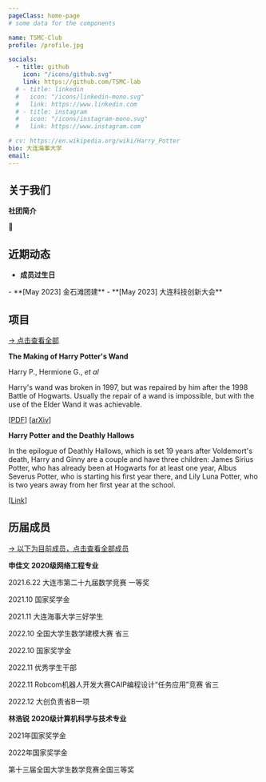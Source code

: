 ```yaml
---
pageClass: home-page
# some data for the components

name: TSMC-Club
profile: /profile.jpg

socials:
  - title: github
    icon: "/icons/github.svg"
    link: https://github.com/TSMC-lab
  # - title: linkedin
  #   icon: "/icons/linkedin-mono.svg"
  #   link: https://www.linkedin.com
  # - title: instagram
  #   icon: "/icons/instagram-mono.svg"
  #   link: https://www.instagram.com

# cv: https://en.wikipedia.org/wiki/Harry_Potter
bio: 大连海事大学
email: 
---
```

<ProfileSection :frontmatter="$page.frontmatter" />

## 关于我们

**社团简介**

<!-- I attended [Hogwarts School of Witchcraft and Wizardry](https://en.wikipedia.org/wiki/Hogwarts) to study witchcraft, supervised by **Dumbledore** and other professors. -->

 💫

## 近期动态
- **成员过生日**
  <MultiPleCard :images="'/moments/生日记录1.jpeg'" hideBorder=true>
 </MultiPleCard>
- **[May 2023] 金石滩团建** 
  <MultiPleCard :images="'/moments/金石滩.jpeg'" hideBorder=true>
 </MultiPleCard>
- **[May 2023] 大连科技创新大会**
 <MultiPleCard :images="['/moments/创新大会1.jpeg','/moments/创新大会2.jpeg']">
 </MultiPleCard>
<!-- - [July 1980] Born in Godric's Hollow, West Country, England, Great Britain -->

<!-- - **Hogwarts School of Witchcraft and Wizardry**
  Sept 1991 - 1997 -->

## 项目

[→ 点击查看全部](/projects/)

<ProjectCard image="/projects/1.png" hideBorder=true>

  **The Making of Harry Potter's Wand**

  Harry P., Hermione G., *et al*

  Harry's wand was broken in 1997, but was repaired by him after the 1998 Battle of Hogwarts. Usually the repair of a wand is impossible, but with the use of the Elder Wand it was achievable.

  [[PDF](https://www.google.com)] [[arXiv](https://arxiv.org)]

</ProjectCard>

<ProjectCard hideBorder=true>

  **Harry Potter and the Deathly Hallows**

  In the epilogue of Deathly Hallows, which is set 19 years after Voldemort's death, Harry and Ginny are a couple and have three children: James Sirius Potter, who has already been at Hogwarts for at least one year, Albus Severus Potter, who is starting his first year there, and Lily Luna Potter, who is two years away from her first year at the school.

  [[Link](https://www.google.com)]

</ProjectCard>

<!-- ## 获奖

### 竞赛

- First place in **The Hogwarts House Cup** -->

## 历届成员

[→ 以下为目前成员，点击查看全部成员](/members/)

<!-- <ProjectCard image="/projects/1.png" hideBorder=true>

  **邹思雨**
  **2017级智能科学与技术专业**

  **已保送厦门大学**

  校级数学建模二等奖

  连续三年获得国家励志奖学金
  
</ProjectCard> -->

<!-- <ProjectCard image="/projects/1.png" hideBorder=true>

  **王佳慧**
  **2017级智能科学与技术专业**

  **已保送北京理工大学优青团队**

  2020.12 2019-2020 学年国家奖学金

  2019.12 2018-2019 学年国家奖学金

  2018.11 2017-2018 学年国家奖学金

  2020.04 美国大学生数学建模竞赛 H 奖

  2019.11 全国大学生数学建模竞赛省级二等奖

  2019.06 东北三省数学建模联赛二等奖

  2019.04 美国大学生数学建模竞赛 S 奖

  2019.10 两项省级大学生创新创业项目

  2019.09 两项“互联网+”大学生创新创业大赛省级银奖

  2019.08 “创青春”辽宁青年创新创业大赛一等奖

</ProjectCard> -->
<!-- <ProjectCard image="/projects/1.png" hideBorder=true>

  **王倩**
  **2018级计算机科学与技术专业**

  **已保送天津大学**

2020年美国大学生数学建模竞赛H奖
2020年高教社杯全国大学生数学建模竞赛辽宁赛区本科生组二等奖
大连市第28届大学生数学竞赛理工类一等奖
大连海事大学第24届大学生数学竞赛非数学专业组一等奖
第十二届蓝桥杯全国软件和信息技术专业人才大赛辽宁赛区三等奖

</ProjectCard> -->

<!-- <ProjectCard image="/projects/1.png" hideBorder=true>

  **李宇龙**
  **2018级网络工程专业**

  **已保送天津大学**

  大连海事大学国家奖学金（2021）

  大连海事大学优秀学生奖学金三等奖（2020）

  大连海事大学竞赛单项奖学金国家三等奖（2020）

  大连海事大学优秀学生奖学金一等奖（2019）

  大连海事大学竞赛单项奖学金省三等奖（2019）

  2022年大学生创新创业计划国家级（2022）

  第十三届中国计算机设计大赛三等奖（2020）

  辽宁省朔日杯计算机设计竞赛二等奖（2020）

  第十届中国蓝桥杯大赛辽宁赛区三等奖（2019）

  第二十四届大连海事大学数学竞赛二等奖（2019）


</ProjectCard> -->

<!-- <ProjectCard image="/projects/1.png" hideBorder=true>

  **刘忠岩**
  **2018级智能科学与技术专业**

  **已保送南开大学**

2019.07"互联网+"大学生创新创业大赛省级二等奖

2019.07大连市“互联网+"大学生创新创业大赛银奖

2019.07大连市数学竞赛三等奖

2019.09全国大学生数学建模竞赛省级二等奖

2019.12大连海事大学智航杯一等奖

2019.12大连海事大学三好学生

2019.12大连海事大学优秀学生奖学金

2019.12 大学生创新创业训练计划国家级、校级

2020.06计算机设计大赛省级一等奖

2020.12大连海事大学情商奖学金

2020.12大连海事大学凌水奖学金

2020.12大连海事大学竞赛奖学金

2020.12大学生创新创业训练计划国家级、省级

2021.08大学生创新创业年会省级二等奖

</ProjectCard> -->

<!-- <ProjectCard image="/projects/1.png" hideBorder=true>

  **刘慧江**
  **2018级软件工程专业**

  **已保送大连理工大学**

  2019.12国家奖学金

  2020.12国家奖学金

  2020.12大学生创新创业训练计划省A级

  2020.10全国大学生数学建模竞赛辽宁赛区本科组三等奖

  2020.10蓝桥杯大赛辽宁赛区C/C++程序设计大学A组三等奖

  2020.05华为软件精英挑战赛京津东北赛区64强

  2020.12大连海事大学三好学生

  2020.05大连海事大学优秀团员

</ProjectCard> -->

<!-- <ProjectCard image="/projects/1.png" hideBorder=true>

  **汪海博**
  **2018级软件工程专业**

  **已保送大连理工大学**

  蓝桥杯辽宁省二等奖

  大连市数学竞赛一等奖

  大学生数学建模竞赛辽宁省一等奖

</ProjectCard> -->

<!-- <ProjectCard image="/projects/1.png" hideBorder=true>

  **平博文**
  **2019级智能科学与技术专业**

  **已保送北京大学**

2020年04月 中国大学生计算机设计大赛 二等奖

2020年10月 全国大学生数学建模大赛 省二等奖

2020年11月 辽宁省普通高等学校大学生交通科技大赛 省三等奖

2020年11月 辽宁省大学生物理实验竞赛 省一等奖

2020年11月 全国第五届大学生“大艺至臻”创新创意大赛 全国银奖

2020年12月 辽宁省大学生数学建模大赛 省二等奖

2020年12月 国家奖学金

2020年12月 全国大学生数学竞赛 全国三等奖

2020年12月 全国大学生物理实验大赛 全国三等奖

2021年01月 第三届交通未来大学生科创大赛 全国三等奖

2021年04月 全国大学生物流设计大赛 国家级二等奖

2021年04月 国际大学生数学建模大赛 全国三等奖

2021年06月 第十五届挑战杯辽宁省大学生课外学术科技作品竞赛 省二等奖

2021年08月 优秀大创项目特等奖

2021年09月 计算机软件著作权

2021年10月 第七届"互联网+"大学生创新创业大赛 国家级三等奖

2021年10月 全国大学生数学建模大赛 省一等奖

2021年11月 第七届"互联网+"大学生创新创业大赛 省金奖

2021年12月 全国大学生创新创业训练计划 省级结项

2021年12月 国家奖学金 2021年12月 情商奖学金

2021年12月 三好学生 2021年12月 EI会议论文

2022年02月 实用新型专利

2022年04月 SCI CCF-A期刊论文一项

2022年05月 国际大学生数学建模大赛 全国二等奖

2022年06月 全国大学生创新创业训练计划 国家级立项

2022年06月 全国大学生创新创业训练计划 国家级立项

</ProjectCard> -->

<!-- <ProjectCard image="/projects/1.png" hideBorder=true>

  **李东珉**
  **2019级智能科学与技术专业**

  **已保送中科院自动化所**

  全国三维数字化创新设计大赛 国家级一等奖 队长

  挑战杯大学生创业计划竞赛 省银奖

  全国大学生英语竞赛 国家级特等奖（全省第4名）

  美国大学生数学建模竞赛 国际二等奖

  中国好创意暨全国数字艺术设计大赛 国家级一等奖 主力队员

  全国高校数字艺术设计大赛 国家级二等奖 主力队员

  全国大学生计算机设计大赛 省三等奖 队长

  省级大创项目《视海深蓝-船舶操作模拟器》主要成员

  省级大创项目《基于置信学习的数据去噪算法》主要成员

  互联网+大学生创新创业竞赛省金奖

</ProjectCard> -->

<!-- <ProjectCard image="/projects/1.png" hideBorder=true>

  **龚仕豪**
  **2019级交通管理专业**

  **已保送同济大学**

美国大学生数学建模竞赛M奖

全国大学生交通运输科技大赛国家二等奖（2次）

全国大学生数学竞赛国家二等奖

全国大学生数学建模竞赛省级一等奖

</ProjectCard> -->

<!-- <ProjectCard image="/projects/1.png" hideBorder=true>

  **李子毅**
  **2019级网络工程专业**

  **已保送武汉大学**

2021-5 辽宁省数学建模三等奖

2020-12 全国大学生数学竞赛三等奖

2021-06 辽宁省计算机设计大赛一等奖

2020-05 辽宁省数学建模三等奖

2020 优秀学生一等奖学金

2021 优秀学生一等奖学金

2021 科技活动情商奖学金

  [[GITHUB](https://github.com/lizzy-0323)]

</ProjectCard> -->

<!-- <ProjectCard image="/projects/1.png" hideBorder=true>

  **李俊**
  **2019级计算机科学与技术专业**

  **已保送南开大学**
2020年国家励志奖学金

2022年国家励志奖学金

2021年优秀学生奖学金

三好学生，学霸寝室，十佳优良标兵文明寝室，大连海事大学四级校衔

2021年全国大学生数学建模竞赛辽宁赛区二等奖

2020年辽宁省数学建模竞赛省级三等奖

</ProjectCard> -->

<!-- <ProjectCard image="/projects/1.png" hideBorder=true>

  **尚修为**
  **2019级计算机科学与技术专业**

  **已保送中国科学技术大学**

2021-2022学年国家奖学金
2020-2021学年国家奖学金
2021-2022学年大连海事大学校长奖学金
2019-2020学年大连海事大学优秀学生一等奖学金
2019-2020学年大连海事大学情商一等奖学金
2021-2022学年大连海事大学情商一等奖学金
2020-2021学年大连海事大学情商三等奖学金
IEEE国际会议PAAP 2022 杰出论文奖
发表EI检索论文一篇
申请四项国家发明专利
中国大学生计算机设计大赛 国家一等奖
全国大学生光电设计大赛 国家一等奖
美国大学生数学建模竞赛 国际一等奖
全国高校商业精英挑战赛 国家一等奖
全国三维数字化创新设计大赛 国家三等奖
全国大学生数学竞赛 国家三等奖
全国大学生数学建模竞赛 省级一等奖
“挑战杯”大学生创业计划竞赛 辽宁省金奖
全国高校数字艺术设计大赛 省级一等奖
中国高校计算机大赛-团体程序设计天梯赛 省级二等奖
中国高校计算机大赛-网络技术挑战赛 东北赛区二等奖
中国国际“互联网+”大学生创新创业大赛 辽宁省银奖
2021-2022学年大连海事大学十佳大学生暨校长奖学金
2021-2022学年大连海事大学“十佳优良学风标兵寝室”
中远海运科技创新优秀个人（全校25人）
大连海事大学“三好学生”
大连海事大学“优秀学生干部”
大连海事大学五四表彰“优秀团员”
大连海事大学“学霸寝室”
大连海事大学63期党员发展对象培训班优秀学员

</ProjectCard>

<ProjectCard image="/projects/1.png" hideBorder=true>

  **王德尧**
  **2019级信息管理专业**

  **已保送复旦大学**

2022年 11 月 中国国际“互联网+”大学生创新创业大赛 国金奖
2022年 10 月 大连海事大学十佳大学生暨校长奖学金
2022 年 08 月 中国好创意暨全国高校数字艺术设计大赛 国家级一等奖
2022 年 07 月 全国大学生交通运输科技大赛 国家级二等奖
2021 年 11 月 全国大学生数学建模竞赛 国家级二等奖
2021 年 10 月 中国好创意暨全国数字艺术设计大赛 国家级一等奖
2021 年 08 月 全国高校数字艺术设计大赛 国家级二等奖
2022 年 09 月 中国国际“互联网+”大学生创新创业大赛 省金奖
2022 年 04 月 美国大学生数学建模大赛 H 奖
2022 年 05 月 国家级大创项目“琪宝同学”（队长）
2022 年 10 月 小米特等奖学金（全校仅5人，两万元）
2020 年 12 月 国家励志奖学金
2021 年 12 月 国家励志奖学金
2021 年 12 月 情商奖学金一等奖
2022 年 08 月 “挑战杯”大学生创业计划竞赛 省金奖
2021 年 10 月 全国大学生数学建模竞赛 省级一等奖
2022 年 05 月 省级大创项目“视海深蓝”立项（主力）
2021 年 12 月 省级大创项目“智能分布式云计算平台”结项（队长）
2020 年 10 月 全国大学生数学建模竞赛 省级二等奖
2022 年 08 月 全国大学生嵌入式芯片与系统设计竞赛 区域三等奖
2021 年 06 月 中国大学生计算机设计大赛 省级三等奖
2021 年 11 月 中国国际“互联网+”大学生创新创业大赛 省级铜奖
2021 年 10 月 中国好创意暨全国数字艺术设计大赛 省级三等奖

</ProjectCard> -->

<!-- <ProjectCard image="/projects/1.png" hideBorder=true>

  **柴昱**
  **2019级自动化专业**

  **已保送上海交通大学**

全国大学生电子设计大赛 国一(2021)

全国大学生智能汽车竞赛 国二(2021)

全国大学生物理实验竞赛 国二(2020)

RoboCom机器人开发大赛 国二(2022)

全国大学生计算机设计大赛 国三(2022)

大学生计算机设计大赛   省一(2021)

大学生电子设计大赛     省一(2020)

大学生物理实验竞赛     省一(2020)

大学生电子设计大赛     省一(2021)

大学生智能汽车竞赛     省一(2021)

大学生计算机设计大赛   省二(2022)

RoboCom机器人开发大赛 省二(2022)

国家奖学金 (2022)

</ProjectCard> -->

<!-- <ProjectCard image="/projects/1.png" hideBorder=true>

  **吕思佳**
  **2019级通信工程专业**

  **已保送北京理工大学**

2020 国家奖学金
2020至2021学年  全国大学生数学建模竞赛 省级二等奖

2021至2022学年 “大唐杯”全国大学生移动通信5G技术大赛省级三等奖

2020年2021学年  辽宁省数学建模三等奖

2019至2020学年  优秀学生一等奖学金

</ProjectCard> -->

<!-- <ProjectCard image="/projects/1.png" hideBorder=true>

  **曹振振**
  **2019级网络工程专业**

  **已保送中国科学技术大学**

</ProjectCard> -->

<!-- <ProjectCard image="/projects/1.png" hideBorder=true>

  **朱夏晗潇**
  **2019级软件工程专业**

  **已保送中国科学技术大学**

</ProjectCard>

<ProjectCard image="/projects/1.png" hideBorder=true>

  **张艺彬**
  **2019级救助与打捞工程专业**

  **已保送厦门大学**

</ProjectCard>

<ProjectCard image="/projects/1.png" hideBorder=true>

  **罗盟之**
  **2019级电气工程及其自动化专业**

  **已保送上海交通大学**

</ProjectCard> -->

<!-- <ProjectCard image="/projects/1.png" hideBorder=true>

  **徐正康**
  **2019级光电专业**

  **已保送中科院空天院**

</ProjectCard> -->

<ProjectCard image="/projects/1.png" hideBorder=true>

  **申佳文**
  **2020级网络工程专业**

  2021.6.22  大连市第二十九届数学竞赛 一等奖

  2021.10   国家奖学金

  2021.11  大连海事大学三好学生

  2022.10  全国大学生数学建模大赛 省三

  2022.10  国家奖学金

  2022.11  优秀学生干部

  2022.11  Robcom机器人开发大赛CAIP编程设计“任务应用”竞赛 省三

  2022.12  大创负责省B一项

</ProjectCard>
<ProjectCard image="/projects/1.png" hideBorder=true>

  **林浩锐**
  **2020级计算机科学与技术专业**

  2021年国家奖学金

  2022年国家奖学金

  第十三届全国大学生数学竞赛全国三等奖

</ProjectCard>
<style lang="stylus">

.theme-container.home-page .page
  font-size 14px
  font-family "lucida grande", "lucida sans unicode", lucida, "Helvetica Neue", Helvetica, Arial, sans-serif;
  p
    margin 0 0 0.5rem
  p, ul, ol
    line-height normal
  a
    font-weight normal
  .theme-default-content:not(.custom) > h2
    margin-bottom 0.5rem
  .theme-default-content:not(.custom) > h2:first-child + p
    margin-top 0.5rem
  .theme-default-content:not(.custom) > h3
    padding-top 4rem

  /* Override */
  .md-card
    margin-top 0.5em
    .card-image
      padding 0.2rem
      img
        max-width 120px
        max-height 120px
    .card-content p
      -webkit-margin-after 0.2em

@media (max-width: 419px)
  .theme-container.home-page .page
    p, ul, ol
      line-height 1.5

    .md-card
      .card-image
        img
          width 100%
          max-width 400px

</style>
